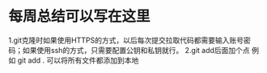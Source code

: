 # 每周总结可以写在这里
1.git克隆时如果使用HTTPS的方式，以后每次提交拉取代码都需要输入账号密码；如果使用ssh的方式，只需要配置公钥和私钥就行。
2.git add后面加个点 例如 git add .    可以将所有文件都添加到本地
